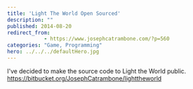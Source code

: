 ```yaml
---
title: 'Light The World Open Sourced'
description: ""
published: 2014-08-20
redirect_from: 
            - https://www.josephcatrambone.com/?p=560
categories: "Game, Programming"
hero: ../../../defaultHero.jpg
---
```

I've decided to make the source code to Light the World public. <https://bitbucket.org/JosephCatrambone/lighttheworld>
